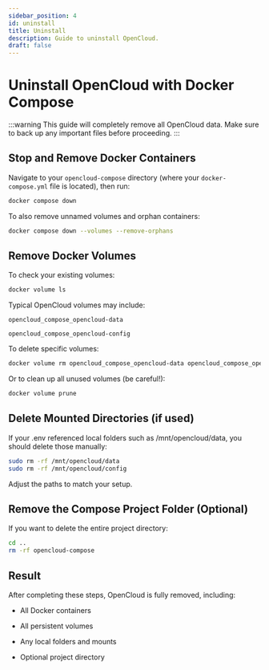 ```yaml
---
sidebar_position: 4
id: uninstall
title: Uninstall
description: Guide to uninstall OpenCloud.
draft: false
---
```


# Uninstall OpenCloud with Docker Compose

:::warning
This guide will completely remove all OpenCloud data. Make sure to back up any important files before proceeding.
:::

## Stop and Remove Docker Containers

Navigate to your `opencloud-compose` directory (where your `docker-compose.yml` file is located), then run:

```bash
docker compose down
```

To also remove unnamed volumes and orphan containers:

```bash
docker compose down --volumes --remove-orphans
```

## Remove Docker Volumes

To check your existing volumes:

```bash
docker volume ls
```

Typical OpenCloud volumes may include:

`opencloud_compose_opencloud-data`

`opencloud_compose_opencloud-config`

To delete specific volumes:

```bash
docker volume rm opencloud_compose_opencloud-data opencloud_compose_opencloud-config
```

Or to clean up all unused volumes (be careful!):

```bash
docker volume prune
```

## Delete Mounted Directories (if used)

If your .env referenced local folders such as /mnt/opencloud/data, you should delete those manually:

```bash
sudo rm -rf /mnt/opencloud/data
sudo rm -rf /mnt/opencloud/config
```

Adjust the paths to match your setup.

## Remove the Compose Project Folder (Optional)

If you want to delete the entire project directory:

```bash
cd ..
rm -rf opencloud-compose
```

## Result

After completing these steps, OpenCloud is fully removed, including:

- All Docker containers

- All persistent volumes

- Any local folders and mounts

- Optional project directory

